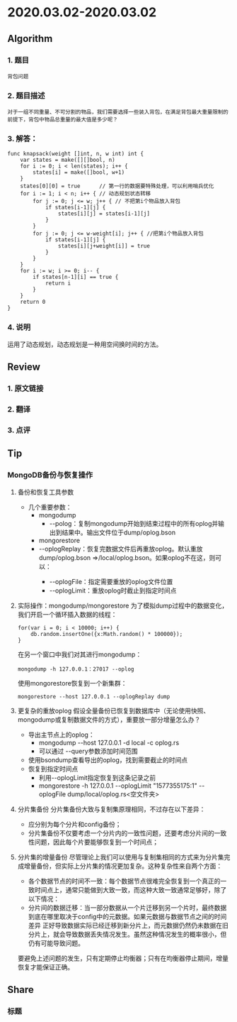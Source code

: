 # 2020.03.02-2020.03.02

## Algorithm
### 1. 题目
```
背包问题
```
### 2. 题目描述
```
对于一组不同重量、不可分割的物品，我们需要选择一些装入背包，在满足背包最大重量限制的前提下，背包中物品总重量的最大值是多少呢？
```

### 3. 解答：
```golang
func knapsack(weight []int, n, w int) int {
	var states = make([][]bool, n)
	for i := 0; i < len(states); i++ {
		states[i] = make([]bool, w+1)
	}
	states[0][0] = true      // 第一行的数据要特殊处理，可以利用哨兵优化
	for i := 1; i < n; i++ { // 动态规划状态转移
		for j := 0; j <= w; j++ { // 不把第i个物品放入背包
			if states[i-1][j] {
				states[i][j] = states[i-1][j]
			}
		}
		for j := 0; j <= w-weight[i]; j++ { //把第i个物品放入背包
			if states[i-1][j] {
				states[i][j+weight[i]] = true
			}
		}
	}
	for i := w; i >= 0; i-- {
		if states[n-1][i] == true {
			return i
		}
	}
	return 0
}
```
### 4. 说明
运用了动态规划，动态规划是一种用空间换时间的方法。

## Review
### 1. 原文链接


### 2. 翻译


### 3. 点评


## Tip
### MongoDB备份与恢复操作
1. 备份和恢复工具参数
    * 几个重要参数：
        * mongodump
            * --polog：复制mongodump开始到结束过程中的所有oplog并输出到结果中。输出文件位于dump/oplog.bson
        * mongorestore
      * --oplogReplay：恢复完数据文件后再重放oplog。默认重放dump/oplog.bson
      =><dump-directory>/local/oplog.bson。如果oplog不在这，则可以：
        * --oplogFile：指定需要重放的oplog文件位置
        * --oplogLimit：重放oplog时截止到指定时间点
2. 实际操作：mongodump/mongorestore
    为了模拟dump过程中的数据变化，我们开启一个循环插入数据的线程：
    ```
    for(var i = 0; i < 10000; i++) {
        db.random.insertOne({x:Math.random() * 100000});
    }
    ```
    在另一个窗口中我们对其进行mongodump：
    ```
    mongodump -h 127.0.0.1：27017 --oplog
    ```
    使用mongorestore恢复到一个新集群：
    ```
    mongorestore --host 127.0.0.1 --oplogReplay dump
    ```
3. 更复杂的重放oplog
    假设全量备份已恢复到数据库中（无论使用快照、mongodump或复制数据文件的方式），重要放一部分增量怎么办？
    * 导出主节点上的oplog：
        * mongodump --host 127.0.0.1 -d local -c oplog.rs
        * 可以通过 --query参数添加时间范围
    * 使用bsondump查看导出的oplog，找到需要截止的时间点
    * 恢复到指定时间点
        * 利用--oplogLimit指定恢复到这条记录之前
        * mongorestore -h 127.0.0.1 --oplogLimit "1577355175:1" --oplogFile dump/local/oplog.rs<空文件夹>
4. 分片集备份
    分片集备份大致与复制集原理相同，不过存在以下差异：
    * 应分别为每个分片和config备份；
    * 分片集备份不仅要考虑一个分片内的一致性问题，还要考虑分片间的一致性问题，因此每个片要能够恢复到一个时间点；
5. 分片集的增量备份
    尽管理论上我们可以使用与复制集相同的方式来为分片集完成增量备份，但实际上分片集的情况更加复杂。这种复杂性来自两个方面：
    * 各个数据节点的时间不一致：每个数据节点很难完全恢复到一个真正的一致时间点上，通常只能做到大致一致，而这种大致一致通常足够好，除了以下情况：
    * 分片间的数据迁移：当一部分数据从一个片迁移到另一个片时，最终数据到底在哪里取决于config中的元数据。如果元数据与数据节点之间的时间差异
    正好导致数据实际已经迁移到新分片上，而元数据仍然仍未数据在旧分片上，就会导致数据丢失情况发生。虽然这种情况发生的概率很小，但仍有可能导致问题。
    
    要避免上述问题的发生，只有定期停止均衡器；只有在均衡器停止期间，增量恢复才能保证正确。

## Share
### 标题